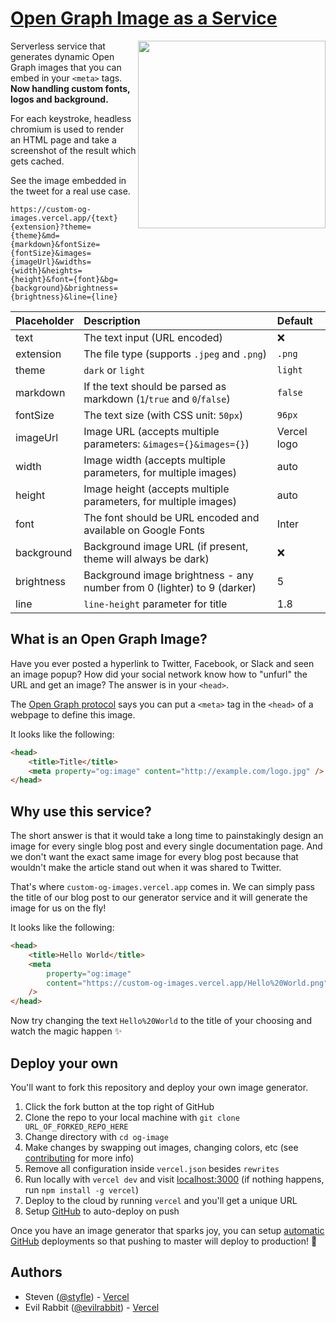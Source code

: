 # [Open Graph Image as a Service](https://og-image.vercel.app)

<a href="https://twitter.com/vercel">
    <img align="right" src="https://og-image.vercel.app/tweet.png" height="300" />
</a>

Serverless service that generates dynamic Open Graph images that you can embed in your `<meta>` tags. **Now handling custom fonts, logos and background.**

For each keystroke, headless chromium is used to render an HTML page and take a screenshot of the result which gets cached.

See the image embedded in the tweet for a real use case.

```
https://custom-og-images.vercel.app/{text}{extension}?theme={theme}&md={markdown}&fontSize={fontSize}&images={imageUrl}&widths={width}&heights={height}&font={font}&bg={background}&brightness={brightness}&line={line}
```

| Placeholder | Description                                                             | Default     |
| :---------- | :---------------------------------------------------------------------- | :---------- |
| text        | The text input (URL encoded)                                            | :x:         |
| extension   | The file type (supports `.jpeg` and `.png`)                             | `.png`      |
| theme       | `dark` or `light`                                                       | `light`     |
| markdown    | If the text should be parsed as markdown (`1`/`true` and `0`/`false`)   | `false`     |
| fontSize    | The text size (with CSS unit: `50px`)                                   | `96px`      |
| imageUrl    | Image URL (accepts multiple parameters: `&images={}&images={}`)         | Vercel logo |
| width       | Image width (accepts multiple parameters, for multiple images)          | auto        |
| height      | Image height (accepts multiple parameters, for multiple images)         | auto        |
| font        | The font should be URL encoded and available on Google Fonts            | Inter       |
| background  | Background image URL (if present, theme will always be dark)            | :x:         |
| brightness  | Background image brightness - any number from 0 (lighter) to 9 (darker) | 5           |
| line        | `line-height` parameter for title                                       | 1.8         |

## What is an Open Graph Image?

Have you ever posted a hyperlink to Twitter, Facebook, or Slack and seen an image popup?
How did your social network know how to "unfurl" the URL and get an image?
The answer is in your `<head>`.

The [Open Graph protocol](http://ogp.me) says you can put a `<meta>` tag in the `<head>` of a webpage to define this image.

It looks like the following:

```html
<head>
	<title>Title</title>
	<meta property="og:image" content="http://example.com/logo.jpg" />
</head>
```

## Why use this service?

The short answer is that it would take a long time to painstakingly design an image for every single blog post and every single documentation page. And we don't want the exact same image for every blog post because that wouldn't make the article stand out when it was shared to Twitter.

That's where `custom-og-images.vercel.app` comes in. We can simply pass the title of our blog post to our generator service and it will generate the image for us on the fly!

It looks like the following:

```html
<head>
	<title>Hello World</title>
	<meta
		property="og:image"
		content="https://custom-og-images.vercel.app/Hello%20World.png"
	/>
</head>
```

Now try changing the text `Hello%20World` to the title of your choosing and watch the magic happen ✨

## Deploy your own

You'll want to fork this repository and deploy your own image generator.

1. Click the fork button at the top right of GitHub
2. Clone the repo to your local machine with `git clone URL_OF_FORKED_REPO_HERE`
3. Change directory with `cd og-image`
4. Make changes by swapping out images, changing colors, etc (see [contributing](/CONTRIBUTING.md) for more info)
5. Remove all configuration inside `vercel.json` besides `rewrites`
6. Run locally with `vercel dev` and visit [localhost:3000](http://localhost:3000) (if nothing happens, run `npm install -g vercel`)
7. Deploy to the cloud by running `vercel` and you'll get a unique URL
8. Setup [GitHub](https://vercel.com/github) to auto-deploy on push

Once you have an image generator that sparks joy, you can setup [automatic GitHub](https://vercel.com/github) deployments so that pushing to master will deploy to production! 🚀

## Authors

- Steven ([@styfle](https://twitter.com/styfle)) - [Vercel](https://vercel.com)
- Evil Rabbit ([@evilrabbit](https://twitter.com/evilrabbit_)) - [Vercel](https://vercel.com)
